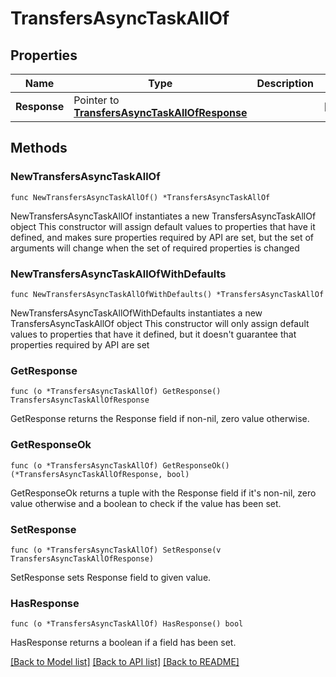 # TransfersAsyncTaskAllOf

## Properties

Name | Type | Description | Notes
------------ | ------------- | ------------- | -------------
**Response** | Pointer to [**TransfersAsyncTaskAllOfResponse**](TransfersAsyncTaskAllOfResponse.md) |  | [optional] 

## Methods

### NewTransfersAsyncTaskAllOf

`func NewTransfersAsyncTaskAllOf() *TransfersAsyncTaskAllOf`

NewTransfersAsyncTaskAllOf instantiates a new TransfersAsyncTaskAllOf object
This constructor will assign default values to properties that have it defined,
and makes sure properties required by API are set, but the set of arguments
will change when the set of required properties is changed

### NewTransfersAsyncTaskAllOfWithDefaults

`func NewTransfersAsyncTaskAllOfWithDefaults() *TransfersAsyncTaskAllOf`

NewTransfersAsyncTaskAllOfWithDefaults instantiates a new TransfersAsyncTaskAllOf object
This constructor will only assign default values to properties that have it defined,
but it doesn't guarantee that properties required by API are set

### GetResponse

`func (o *TransfersAsyncTaskAllOf) GetResponse() TransfersAsyncTaskAllOfResponse`

GetResponse returns the Response field if non-nil, zero value otherwise.

### GetResponseOk

`func (o *TransfersAsyncTaskAllOf) GetResponseOk() (*TransfersAsyncTaskAllOfResponse, bool)`

GetResponseOk returns a tuple with the Response field if it's non-nil, zero value otherwise
and a boolean to check if the value has been set.

### SetResponse

`func (o *TransfersAsyncTaskAllOf) SetResponse(v TransfersAsyncTaskAllOfResponse)`

SetResponse sets Response field to given value.

### HasResponse

`func (o *TransfersAsyncTaskAllOf) HasResponse() bool`

HasResponse returns a boolean if a field has been set.


[[Back to Model list]](../README.md#documentation-for-models) [[Back to API list]](../README.md#documentation-for-api-endpoints) [[Back to README]](../README.md)


